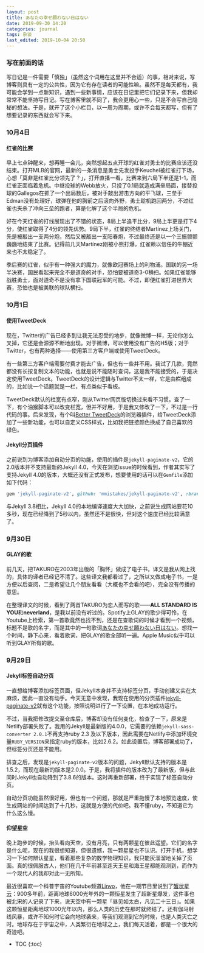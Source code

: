 ```yaml
---
layout: post
title: あなたの幸せ願わない日はない
date: 2019-09-30 14:20
categories: journal
tags: 杂谈
last_edited: 2019-10-04 20:50
---
```


### 写在前面的话

写日记是一件需要「慎独」（虽然这个词用在这里并不合适）的事，相对来说，写博客则具有一定的公共性，因为它有存在读者的可能性嘛。虽然不是每天都有，我可能会学到一点新知识，遇到一些新事情，应该在日记里把它们记录下来，但我却常常不能坚持写日记。写在博客里就不同了，我会更用心一些，只是不会写自己隐秘的想法。于是，就开了这个小栏目，以一周为周期，或许不会每天都写，但有了想要记录的东西就会写下来。

### 10月4日

#### 红雀的比赛

早上七点钟醒来，想再睡一会儿，突然想起五点开球的红雀对勇士的比赛应该还没结束。打开MLB的官网，最新的一条消息是勇士先发投手Keuchel被红雀打下场，心想「莫非是红雀比分领先了？」，打开直播一看，比赛来到六局下半还是1-1，而红雀正面临着危机。中继投球的Webb放火，只投了0.1局就造成满垒局面，接替投球的Gallegos在抓了一个出局数后，被对手敲出游击方向的平飞球，三垒手Edman没有处理好，球弹在他的胸前之后滚向外野，勇士趁机跑回两分，不过红雀也夹杀了冲向三垒的跑者，算是化解了这个半局的危机。

好在今天红雀的打线展现出了不错的状态，8局上半追平比分，9局上半更是打下4分，使红雀取得了4分的领先优势。9局下半，红雀的终结者Martínez上场关门，先是被敲出一支两分炮，然后又被敲出一支阳春炮，不过最终还是以一个三振颤颤巍巍地结束了比赛。记得前几天Martínez刚被小熊打爆，红雀赖以信任的牛棚近来也不太稳定了。

季后赛的红雀，似乎有一种强大的魔力，就像欧冠赛场上的利物浦。国联的另一场半决赛，国民看起来完全不是道奇的对手，恐怕要被道奇3-0横扫。如果红雀能够战胜勇士，面对道奇不是没有拿下国联冠军的可能。不过，即便红雀打进世界大赛，恐怕也是被美联的球队横扫。

### 10月1日

#### 使用TweetDeck

现在，Twitter的广告已经多到让我无法忍受的地步，就像微博一样，无论你怎么叉掉，它还是会源源不断地出现。对于微博，可以使用没有广告的H5版；对于Twitter，也有两种选择——使用第三方客户端或使用TweetDeck。

有一些第三方客户端需要付费才能去广告，但也有一些并不用。我试了几款，竟然都没有长按复制文本的功能，也就是说不能随时查词，这是我不能接受的，于是决定使用TweetDeck。TweetDeck的设计逻辑与Twitter不太一样，它是由**栏**组成的，比如说一个话题就是一栏，有点类似于看板。

TweetDeck默认的栏宽有点窄，刚从Twitter网页版切换过来看不习惯。查了一下，有个油猴脚本可以改变栏宽，但并不好用，于是我又修改了一下，不过是一行代码的事。后来发现，有个叫[Better TweetDeck](https://better.tw/)的浏览器插件，给TweetDeck添加了一些新功能，也可以自定义CSS样式，比如我把链接颜色换成了自己喜欢的绿色。

#### Jekyll分页插件

之前说到为博客添加自动分页的功能，使用的插件是`jekyll-paginate-v2`，它的2.0版本并不支持最新的Jekyll 4.0，今天在浏览issue的时候看到，作者其实写了支持Jekyll 4.0的版本，大概还没有正式发布，想要使用的话可以在`Gemfile`添加如下代码：

```ruby
gem 'jekyll-paginate-v2', github: 'mmistakes/jekyll-paginate-v2', :branch => 'jekyll-v4'
```

与Jekyll 3.8相比，Jekyll 4.0的本地编译速度大大加快，之前说生成网站要花10多秒，现在已经降到了5秒以内，虽然还不是很快，但对这个速度已经比较满意了。

### 9月30日

#### GLAY的歌

前几天，把TAKURO在2003年出版的「胸怀」做成了电子书，译文是我从网上找的，具体的译者已经记不清了。这些译文我都看过了，之所以又做成电子书，一是方便以后查阅，二是希望让几个朋友看看（大概也不会看的吧），完全没有传播的意思。

在整理译文的时候，看到了两首TAKURO为恋人而写的歌——**ALL STANDARD IS YOU**和**neverland**，是我以前没有听过的。Spotify上GLAY的歌少得可怜，在Youtube上检索，第一首歌竟然也找不到，还是在查歌词的时候才看到一个视频，标题不是歌的名字，而是其中的一句歌词[あなたの幸せ願わない日はない](https://www.youtube.com/watch?v=2Xyx_0zWNQw)。想找一个时间，静下心来，看着歌词，把GLAY的歌全部听一遍。Apple Music似乎可以听到GLAY所有的歌。

### 9月29日

#### Jekyll标签自动分页

一直想给博客添加标签页面，但Jekyll本身并不支持标签分页，手动创建又实在太麻烦，因此一直没有动手。今天无意中发现，我现在使用的分页插件[jekyll-paginate-v2](https://github.com/sverrirs/jekyll-paginate-v2)就有这个功能，按照说明进行了一下设置，在本地成功运行。

不过，当我把修改提交至仓库后，博客却没有任何变化，检查了一下，原来是Netlify部署失败了。我用的Jekyll是最新版的4.0.0，它需要的依赖`jekyll-sass-converter 2.0.1`不再支持ruby 2.3
及以下版本，因此需要在Netlify中添加环境变量`RUBY_VERSION`来指定ruby的版本，比如2.6.2。如此设置后，博客部署成功了，但标签分页还是不能用。

排查之后，发现是`jekyll-paginate-v2`版本的问题，Jekyll默认支持的版本是1.5.2，而现在最新的版本是2.0.0。于是，我将插件的版本改为了最新版，但与此同时Jekyll也自动降到了3.8.6的版本。这时再重新部署，终于实现了标签自动分页。

自动分页功能虽然很好用，但也有一个问题，那就是严重拖慢了本地预览速度，使生成网站的时间达到了十几秒，这就是方便的代价吧。我不懂ruby，不知道它为什么这么慢。

#### 仰望星空

晚上跑步的时候，抬头看向天空，没有月亮，只有两颗星在彼此遥望。它们的名字是什么呢，现在的我很想知道，但很遗憾，我一颗星星也不认识。打开手机，想学习一下如何辨认星星，看着那些复杂的数学物理知识，我只能灰溜溜地关掉了页面。真的很佩服古人，他们在几千年前甚至连天王星和海王星都能观测到，而作为一个现代人的我却对此一无所知。

最近很喜欢一个科普宇宙的Youtube频道[Linvo](https://www.youtube.com/channel/UCjHCBI7CNqQwzuaiDtCAQmA)，他在一期节目里说到了[蟹状星云](https://www.youtube.com/watch?v=yKjK-1qH7xA&list=UUjHCBI7CNqQwzuaiDtCAQmA)：900多年前，距离地球6000光年外的一颗恒星发生了超新星爆发，这件事也被北宋的人记录了下来，说天空中有一颗星「昼见如太白，凡见二十三日」。如果这颗恒星距离地球1000光年以内，那么人类的历史在那时就终结了。还有伽马射线风暴，或许不知何时它会向地球袭来，等我们观测到它的时候，也是人类灭亡之时。地球存在于宇宙之中，人类繁衍在地球之上，我们每天活着，都是一个很大的奇迹吧。


* TOC
{:toc}